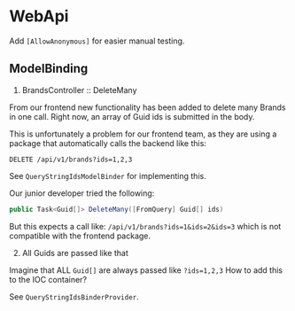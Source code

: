 WebApi
======

Add `[AllowAnonymous]` for easier manual testing.


## ModelBinding

1. BrandsController :: DeleteMany

From our frontend new functionality has been added to delete many Brands in one call.
Right now, an array of Guid ids is submitted in the body.  

This is unfortunately a problem for our frontend team, as they are using a package
that automatically calls the backend like this:

```
DELETE /api/v1/brands?ids=1,2,3
```

See `QueryStringIdsModelBinder` for implementing this.

Our junior developer tried the following:

```c#
public Task<Guid[]> DeleteMany([FromQuery] Guid[] ids)
```

But this expects a call like: `/api/v1/brands?ids=1&ids=2&ids=3`
which is not compatible with the frontend package.


2. All Guids are passed like that

Imagine that ALL `Guid[]` are always passed like `?ids=1,2,3`
How to add this to the IOC container?

See `QueryStringIdsBinderProvider`.
